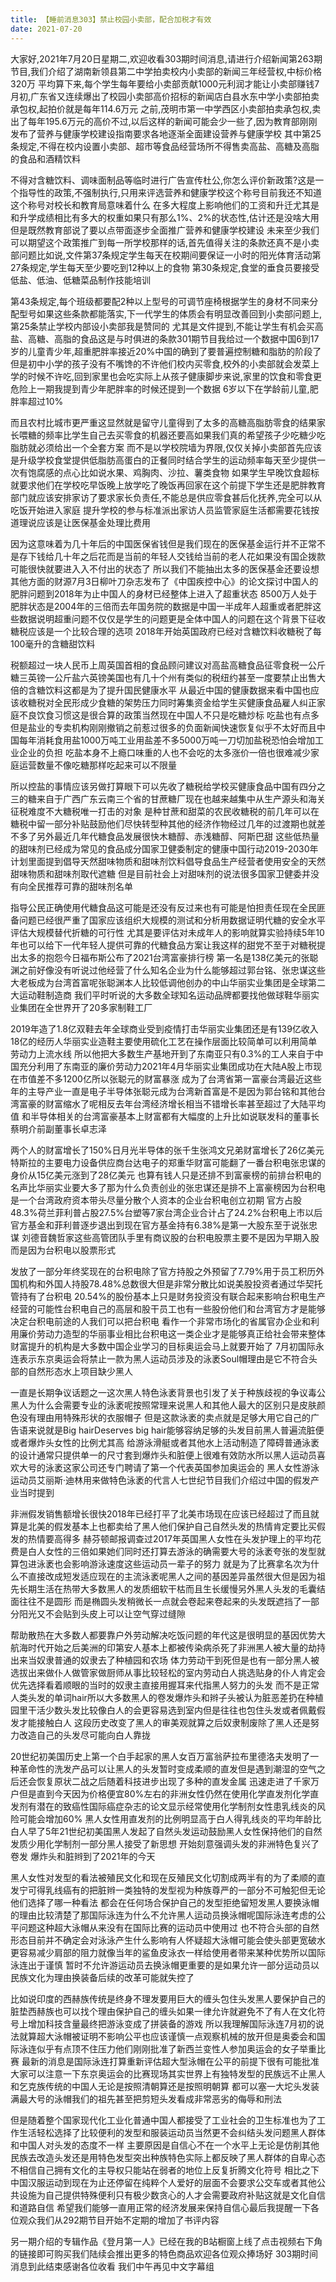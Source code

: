 ```yaml
---
title: 【睡前消息303】禁止校园小卖部，配合加税才有效
date: 2021-07-20
---
```


大家好,2021年7月20日星期二,欢迎收看303期时间消息,请进行介绍新闻第263期节目,我们介绍了湖南新领县第二中学拍卖校内小卖部的新闻三年经营权,中标价格320万
平均算下来,每个学生每年要给小卖部贡献1000元利润才能让小卖部赚钱7月初,广东省又连续爆出了校园小卖部高价招标的新闻店白县水东中学小卖部拍卖承包权,起拍价就是每年114.6万元
之前,茂明市第一中学西区小卖部拍卖承包权,卖出了每年195.6万元的高价不过,以后这样的新闻可能会少一些了,因为教育部刚刚发布了营养与健康学校建设指南要求各地逐渐全面建设营养与健康学校
其中第25条规定,不得在校内设置小卖部、超市等食品经营场所不得售卖高盐、高糖及高脂的食品和酒精饮料

不得对含糖饮料、调味面制品等临时进行广告宣传杜公,你怎么评价新政策?这是一个指导性的政策,不强制执行,只用来评选营养和健康学校这个称号目前我还不知道这个称号对校长和教育局意味着什么
在多大程度上影响他们的工资和升迁尤其是和升学成绩相比有多大的权重如果只有那么1%、2%的状态性,估计还是没啥大用但是既然教育部说了要以点带面逐步全面推广营养和健康学校建设
未来至少我们可以期望这个政策推广到每一所学校那样的话,首先值得关注的条款还真不是小卖部问题比如说,文件第37条规定学生每天在校期间要保证一小时的阳光体育活动第27条规定,学生每天至少要吃到12种以上的食物
第30条规定,食堂的垂食员要接受低盐、低油、低糖菜品制作技能培训

第43条规定,每个班级都要配2种以上型号的可调节座椅根据学生的身材不同来分配型号如果这些条款都能落实,下一代学生的体质会有明显改善回到小卖部问题上,第25条禁止学校内部设小卖部我是赞同的
尤其是文件提到,不能让学生有机会买高盐、高糖、高脂的食品这是与时俱进的条款301期节目我给过一个数据中国6到17岁的儿童青少年,超重肥胖率接近20%中国的确到了要普遍控制糖和脂肪的阶段了
但是初中小学的孩子没有不嘴馋的不许他们校内买零食,校外的小卖部就会发菜上学的时候不许吃,回到家里也会吃实际上从孩子健康脚步来说,家里的饮食和零食更危险上一期我提到青少年肥胖率的时候还提到一个数据
6岁以下在学龄前儿童,肥胖率超过10%

而且农村比城市更严重这显然就是留守儿童得到了太多的高糖高脂肪零食的结果家长喂糖的频率比学生自己去买零食的机器还要高如果我们真的希望孩子少吃糖少吃脂肪就必须给出一个全套方案
而不是以学校院墙为界限,仅仅关掉小卖部首先应该是升级学校食堂提供低脂肪高蛋白的正餐同时结合学生的运动频率每天至少提供一次有饱腐感的点心比如说水果、鸡胸肉、沙拉、薯类食物
如果学生早晚饮食超标就要求他们在学校吃早饭晚上放学吃了晚饭再回家在这个前提下学生还是肥胖教育部门就应该安排家访了要求家长负责任,不能总是供应零食甚后化抚养,完全可以从吃饭开始进入家庭
提升学校的参与标准派出家访人员监管家庭生活都需要花钱按道理说应该是让医保基金处理比费用

因为这意味着为几十年后的中国医保省钱但是我们现在的医保基金运行并不正常不是存下钱给几十年之后花而是当前的年轻人交钱给当前的老人花如果没有国企拨款可能很快就要进入入不付出的状态了
所以我们不能抽出太多的医保基金还要设想其他方面的财源7月3日柳叶刀杂志发布了《中国疾控中心》的论文探讨中国人的肥胖问题到2018年为止中国人的身材已经整体上进入了超重状态
8500万人处于肥胖状态是2004年的三倍而去年国务院的数据是中国一半成年人超重或者肥胖这些数据说明超重问题不仅仅是学生的问题更是全体中国人的问题在这个背景下征收糖税应该是一个比较合理的选项
2018年开始英国政府已经对含糖饮料收糖税了每100毫升的含糖甜饮料

税额超过一块人民币上周英国首相的食品顾问建议对高盐高糖食品征零食税一公斤糖三英镑一公斤盐六英镑美国也有几十个州有类似的税纽约甚至一度要禁止出售大倍的含糖饮料这都是为了提升国民健康水平
从最近中国的健康数据来看中国也应该收糖税对全民形成少食糖的架势压力同时筹集资金给学生买健康食品雇人纠正家庭不良饮食习惯这是很合算的政策当然现在中国人不只是吃糖炒标
吃盐也有点多但是盐业的专卖机构刚刚撤销之前惹过很多的负面新闻快速恢复似乎不太好而且中国每年消耗食用盐1000万吨工业用盐差不多5000万吨一刀切加盐税恐怕会增加工业企业的负担
吃盐本身不上瘾口味重的人也不会吃的太多涨价一倍也很难减少家庭运营数量不像吃糖那样吃起来可以不限量

所以控盐的事情应该另做打算眼下可以先收了糖税给学校买健康食品中国有四分之三的糖来自于广西广东云南三个省的甘蔗糖厂现在也越来越集中从生产源头和海关征税难度不大糖税唯一打击的对象
是种甘蔗和甜菜的农民收糖税的前几年可以在糖税中留一部分补贴鼓励他们尽快转型种其他的经济作物经过几年的过渡期也就差不多了另外最近几年代糖食品发展很快木糖醇、赤浅糖醇、阿斯巴甜
这些低热量的甜味剂已经成为常见的食品成分国家卫健委制定的健康中国行动2019-2030年计划里面提到倡导天然甜味物质和甜味剂饮料倡导食品生产经营者使用安全的天然甜味物质和甜味剂取代遮糖
但是目前社会上对甜味剂的说法很多国家卫健委并没有向全民推荐可靠的甜味剂名单

指导公民正确使用代糖食品这可能是还没有反过来也有可能是怕担责任现在全民匪备问题已经很严重了国家应该组织大规模的测试和分析用数据证明代糖的安全水平评估大规模替代折糖的可行性
尤其是要评估对未成年人的影响就算实验持续5年10年也可以给下一代年轻人提供可靠的代糖食品方案让我这样的甜党不至于对糖税提出太多的抱怨今日福布斯公布了2021台湾富豪排行榜
第一名是138亿美元的张聪渊之前好像没有听说过他经营了什么知名企业为什么能够超过郭台铭、张忠谋这些大老板成为台湾首富呢张聪渊本人比较低调他创办的中山华丽实业集团是全球第二大运动鞋制造商
我们平时听说的大多数全球知名运动品牌都要找他做球鞋华丽实业集团在全世界开了20多家制鞋工厂

2019年造了1.8亿双鞋去年全球商业受到疫情打击华丽实业集团还是有139亿收入18亿的经历人华丽实业造鞋主要使用硫化工艺在操作层面比较简单可以利用简单劳动力上流水线
所以他把大多数生产基地开到了东南亚只有0.3%的工人来自于中国充分利用了东南亚的廉价劳动力2021年4月华丽实业集团成功在大陆A股上市现在市值差不多1200亿所以张聪元的财富暴涨
成为了台湾省第一富豪台湾最近这些年的主导产业一直是电子半导体张聪元成为台湾新首富是不是因为郭台铭和其他台湾富豪的财富缩水了呢相反去年台湾经济增长相当不错增长率甚至超过了大陆平均值
和半导体相关的台湾富豪基本上财富都有大幅度的上升比如说联发科的董事长蔡明介前副董事长卓志泽

两个人的财富增长了150%日月光半导体的张千生张鸿文兄弟财富增长了26亿美元特斯拉的主要电力设备供应商台达电子的郑重华财富可能翻了一番台积电张忠谋的身价从15亿美元涨到了28亿美元
也算有钱人只是还排不到富豪榜的前排台积电的名声比华丽实业要大多了那为什么负责创业的张忠谋还是排不上富豪榜因为台积电是一个台湾政府资本带头尽量分散个人资本的企业台积电创立初期
官方占股48.3%荷兰菲利普占股27.5%台塑等7家台湾企业合计占了24.2%台积电上市以后官方基金和菲利普逐步退出到现在官方基金持有6.38%是第一大股东至于说张忠谋
刘德音魏哲家这些高管团队手里有商议股的台积电股票主要不是因为早期入股而是因为台积电以股票形式

发放了一部分年终奖现在的台积电除了官方持股之外预留了7.79%用于员工积历外国机构和外国人持股78.48%总数很大但是非常分散比如说美股投资者通过华契托管持有了台积电
20.54%的股份基本上只是财务投资没有联合起来影响台积电生产经营的可能性台积电自己的高层和股干员工也有一些股份他们和台湾官方才是能够决定台积电前途的人我们可以把台积电
看作一个非常市场化的省属官办企业和利用廉价劳动力造型的华丽事业相比台积电这一类企业才是能够真正给社会带来整体财富提升的机构是大多数中国企业学习的目标奥运会马上就要开始了
7月初国际永连表示东京奥运会将禁止一款为黑人运动员涉及的泳袤Soul帽理由是它不符合头部的自然形态水上项目缺少黑人

一直是长期争议话题之一这次黑人特色泳袤背景也引发了关于种族歧视的争议毒公黑人为什么会需要专业的泳袤呢按照常理来说黑人和其他人最大的区别只是皮肤颜色没有理由用特殊形状的衣服帽子
但是这款泳袤的卖点就是足够大用它自己的广告语来说就是Big hairDeserves big hair能够容纳足够的头发目前黑人普遍流脏便或者爆炸头女性的比例尤其高
给游泳滑艇或者其他水上活动制造了障碍普通泳袤的设计通常只提供单一的尺寸套到爆炸头和脏便上很难有效防水所以黑人运动员喜欢大号的泳袤这家公司还专门聘请了第一个代表英国参加奥运会的
黑人女性游泳运动员艾丽斯·迪林用来做特色泳袤的代言人七世纪节目我们介绍过中国的假发产业当时提到

非洲假发销售额增长很快2018年已经打平了北美市场现在应该已经超过了而且就算是北美的假发基本上也都卖给了黑人他们保护自己自然头发的热情肯定要比买假发的热情要高得多
赫芬顿邮报调查过2017年英国黑人女性在头发护理上的平均花费是白人女性的三倍如果她们同时还打算去游泳的确需要大号的泳袤夸张的发型就算包进泳袤也会影响游泳速度这些运动员一辈子的努力
就是为了比赛拿名次为什么不直接改成短发适应现在的主流泳袤呢黑人之间的基因差异虽然很大但是因为祖先长期生活在热带大多数黑人的发质细软干枯而且生长缓慢另外黑人头发的毛囊结面往往不是圆形
而是椭圆头发稍微长一点就会卷起来卷起来的头发既遮挡了一部分阳光又不会贴到头皮上可以让空气穿过缝隙

帮助散热在大多数人都要靠户外劳动解决吃饭问题的年代这是很明显的基因优势大航海时代开始之后美洲的印第安人基本上都被传染病杀死了非洲黑人被大量的劫持出来当奴隶普通的奴隶去了种植园和农场
体力劳动干到死但是也有一部分黑人被选拔出来做仆人做管家做厨师从事比较轻松的室内劳动白人挑选贴身的仆人肯定会优先选择看着顺眼的当时的奴隶主直接用握耳来代指黑人努力的头发
而不是正常人类头发的单词hair所以大多数黑人的卷发爆炸头和辫子头被认为脏恶差扔在种植园里干活少数头发比较像白人的会更容易选到室内但是往往也包住头发或者佩戴假发才能接触白人
这段历史改变了黑人的审美观就算之后奴隶制废除了黑人还是努力改造自己的头发尽可能向白人靠拢

20世纪初美国历史上第一个白手起家的黑人女百万富翁萨拉布里德洛夫发明了一种革命性的洗发产品可以让黑人的头发暂时变成柔顺的直发但是遇到潮湿的空气之后还会恢复原状二战之后随着科技进步出现了多种的直发金属
迅速走进了千家万户但是直到今天因为价格便宜80%左右的非洲女性仍然在使用化学直发剂化学直发剂有潜在的致癌性国际癌症杂志的论文显示经常使用化学制剂女性患乳线炎的风险可能会增加60%
黑人女性用直发剂的比例明显高于白人得乳线炎的平均年龄比白人早了5年21世纪初美国黑人发起了自然头发运动鼓励黑人女性保持他们的自然发质少用化学制剂一部分黑人接受了新思想
开始刻意强调头发的非洲特色复兴了卷发 爆炸头和脏辫到了2021年的今天

黑人女性对发型的看法被殖民文化和现在反殖民文化切割成两半有的为了柔顺的直发宁可得乳线癌有的把脏辫一类独特的发型视为种族尊严的一部分不可触犯但无论他们选择了哪一种看法
都会在任何场合保护自己的发型拒绝留短发黑人要换泳帽的理由比较清楚了那国际泳连为什么不允许黑人运动员换泳帽呢国际泳连考虑的公平问题这种超大泳帽从来没有在国际比赛的运动员中使用过
也不符合头部的自然形态目前并不确定会对泳泳产生什么影响有人怀疑超大泳帽可能会使头部更宽破水更容易减少肩部的阻力就像当年的鲨鱼皮泳衣一样给使用者带来某种优势所以国际泳连出于谨慎
暂时不允许游运动员去换泳帽更重要的是如果允许一部分运动员以民族文化为理由换装备后续的改革可能就失控了

比如说印度的西赫族传统是终身不理发要用巨大的缠头包住头发黑人要保护自己的脏垫西赫族也可以找个理由保护自己的缠头如果一律允许就避免不了有人在文化符号上增加科技含量最终把游泳变成了拼装备的游戏
所以我理解国际泳连7月初的说法就算超大泳帽被证明不影响公平也应该谨慎一点观察机械的放开但是奥委会和国际泳连似乎有点顶不住压力他们刚刚批准了新西兰变性人参加奥运会的女子举重比赛
最新的消息是国际泳连打算重新评估超大型泳帽在公平的前提下很有可能批准大家可以注意一下东京奥运会的比赛现场其实世界上有独特发型的民族远不止黑人和乞克族传统的中国人无论是按照清朝算还是按照明朝算
都可以塞一大坨头发装满最大号的泳帽我们的祖先甚至把剪短头发看成非常恶劣的侮辱和刑法

但是随着整个国家现代化工业化普通中国人都接受了工业社会的卫生标准也为了工作生活轻松选择了比较便利的发型和服装运动员当然更不会纠结头发问题黑人群体和中国人对头发的态度不一样
主要原因是自信心不在一个水平上无论是仿削其他民族去改造头发还是用特色发型突出种族特色实际上都反映了黑人群体的自卑心态不相信自己拥有文化的主导权只能站在弱者的地位上反复折腾文化符号
相比之下中国汉服运动到现在为止还停留在纯粹个人爱好的层面不会要求公交车或者其他公共设施为自己提供特殊便利只有极少数贪心的人才会需要政府补贴这就是文化自信和道路自信
希望我们能够一直用正常的经济发展来保持自信心最后我提醒一下各位观众我们从292期节目开始不定期的增加了书评内容

另一期介绍的专辑作品《登月第一人》已经在我的B站橱窗上线了点击视频右下角的链接即可购买我们陆续会推出更多的特色商品欢迎各位观众捧场好 303期时间消息到此结束感谢各位收看
我们中午再见中文字幕组